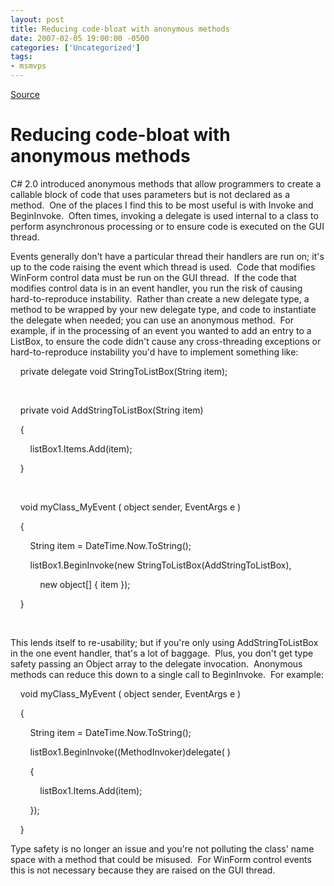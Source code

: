 ```yaml
---
layout: post
title: Reducing code-bloat with anonymous methods
date: 2007-02-05 19:00:00 -0500
categories: ['Uncategorized']
tags:
- msmvps
---
```

[Source](http://blogs.msmvps.com/peterritchie/2007/02/06/reducing-code-bloat-with-anonymous-methods/ "Permalink to Reducing code-bloat with anonymous methods")

# Reducing code-bloat with anonymous methods

C# 2.0 introduced anonymous methods that allow programmers to create a callable block of code that uses parameters but is not declared as a method.  One of the places I find this to be most useful is with Invoke and BeginInvoke.  Often times, invoking a delegate is used internal to a class to perform asynchronous processing or to ensure code is executed on the GUI thread.  

Events generally don't have a particular thread their handlers are run on; it's up to the code raising the event which thread is used.  Code that modifies WinForm control data must be run on the GUI thread.  If the code that modifies control data is in an event handler, you run the risk of causing hard-to-reproduce instability.  Rather than create a new delegate type, a method to be wrapped by your new delegate type, and code to instantiate the delegate when needed; you can use an anonymous method.  For example, if in the processing of an event you wanted to add an entry to a ListBox, to ensure the code didn't cause any cross-threading exceptions or hard-to-reproduce instability you'd have to implement something like: 

  

    private delegate void StringToListBox(String item);

 

    private void AddStringToListBox(String item)

    {

        listBox1.Items.Add(item);

    }

 

    void myClass_MyEvent ( object sender, EventArgs e )

    {

  

        String item = DateTime.Now.ToString();

        listBox1.BeginInvoke(new StringToListBox(AddStringToListBox),

            new object[] { item });

    }

 

This lends itself to re-usability; but if you're only using AddStringToListBox in the one event handler, that's a lot of baggage.  Plus, you don't get type safety passing an Object array to the delegate invocation.  Anonymous methods can reduce this down to a single call to BeginInvoke.  For example:

  

    void myClass_MyEvent ( object sender, EventArgs e )

    {

        String item = DateTime.Now.ToString();

        listBox1.BeginInvoke((MethodInvoker)delegate( )

        {

            listBox1.Items.Add(item);

        });

    }

Type safety is no longer an issue and you're not polluting the class' name space with a method that could be misused.  For WinForm control events this is not necessary because they are raised on the GUI thread.

